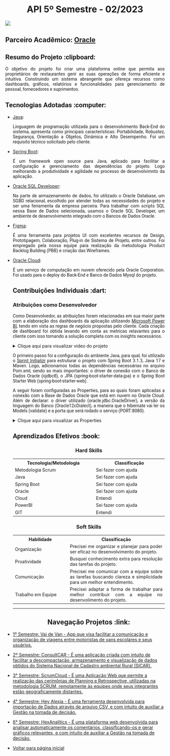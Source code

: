 <html>
<body>
  
  <h1 align="center"> API 5º Semestre - 02/2023</h1>
<a href="https://github.com/GroupHextech/HEXTECH-API5sem"><img src="https://img.shields.io/badge/GitHub-Repositório Projeto-181717?style=for-the-badge&logo=github"></a>

  <h2> Parceiro Acadêmico: <a href="https://www.oracle.com/br/index.html">Oracle</a></h2>
  
  <h2 style="font-family:roboto;"> Resumo do Projeto :clipboard:</h2>
  
  <p align="justify" style="font-family:roboto;"> O objetivo do projeto foi criar uma plataforma online que permita aos proprietários de restaurantes gerir as suas operações de forma eficiente e intuitiva. Construindo um sistema abrangente que ofereça recursos como dashboards, gráficos, relatórios e funcionalidades para gerenciamento de pessoal, fornecedores e suprimentos.</p>
  
  <h2 style="font-family:roboto;"> Tecnologias Adotadas :computer:</h2>
   
  <ul>
  <li><a href="https://www.java.com/pt_BR/">Java</a>:
    <p align="justify" style="font-family:roboto;"> Linguagem de programação utilizada para o desenvolvimento Back-End do sistema, apresenta como principais características: Portabilidade, Robustez, Segurança, Orientação a Objetos, Dinâmica e Alto Desempenho. Foi um requisito técnico solicitado pelo cliente.</p></li>
    
  <li><a href="https://spring.io/">Spring Boot</a>:
    <p align="justify" style="font-family:roboto;"> É um framework open source para Java, aplicado para facilitar a configuração e gerenciamento das dependências do projeto. Logo melhorando a produtividade e agilidade no processo de desenvolvimnto da aplicação.</p></li>  
  
  
  <li><a href="https://www.oracle.com/tools/downloads/sqldev-downloads.html">Oracle SQL Developer</a>:
  <p align="justify" style="font-family:roboto;"> Na parte de armazenamento de dados, foi utilizado o Oracle Database, um SGBD relacional, escolhido por atender todas as necessidades do projeto e ser uma ferramenta da empresa parceira. Para trabalhar com scripts SQL nessa Base de Dados selecionada, usamos o Oracle SQL Developer, um ambiente de desenvolvimento integrado com o Bancos de Dados Oracle.</p></li>
        
  <li><a href="https://www.figma.com/">Figma</a>:
  <p align="justify" style="font-family:roboto;"> É uma ferramenta para projetos UI com excelentes recursos de Design, Prototipagem, Colaboração, Plug-in de Sistema de Projeto, entre outros. Foi empregado pela nossa equipe para realização da metodologia Product Backlog Building (PBB) e criação das Wireframes.</p></li>          
  
  <li><a href="https://www.oracle.com/br/cloud/">Oracle Cloud</a>:
   <p align="justify" style="font-family:roboto;"> É um serviço de computação em nuvem oferecido pela Oracle Corporation. Foi usado para o deploy do Back-End e Banco de Dados Mysql do projeto.</p></li>
       
  
  
  <h2 style="font-family:roboto;"> Contribuições Individuais :dart:</h2>
  
  <h3> Atribuições como Desenvolvedor</h3>
  <p align="justify" style="font-family:roboto;"> Como Desenvolvedor, as atribuições foram relacionadas em sua maior parte com a elaboração dos dashboards da aplicação utilizando <a href="https://powerbi.microsoft.com/pt-br/desktop/"> Microsoft Power BI</a>, tendo em vista as regras de negócio propostas pelo cliente. Cada criação de dashboard foi obtida levando em conta as metricas relavantes para o cliente com isso tornando a solução completa com os insights necessários.</p>
  <details>
  <summary>Clique aqui para visualizar video do projeto</summary>
  <br>
      <img src="https://github.com/Valdineynascimento/Portfolio/blob/main/images/ProjectOperationSprint4.gif" width=""/>
  </details>
  
  <p align="justify" style="font-family:roboto;"> O primeiro passo foi a configuração do ambiente Java, para qual, foi utilizado o <a href="https://start.spring.io/">Sprint Initializr</a> para estruturar o projeto com Spring Boot 3.1.3, Java 17 e Maven. Logo, adicionamos todas as dependências necessárias no arquivo Pom.xml, sendo as mais importantes: o driver de conexão com o Banco de Dados Oracle (ojdbc8), o JPA (spring-boot-starter-data-jpa) e o Spring Boot Starter Web (spring-boot-starter-web).</p>
     
  <p align="justify" style="font-family:roboto;"> A seguir foram configuradas as Properties, para as quais foram aplicadas a conexão com a Base de Dados Oracle que está em
  nuvem no Oracle Cloud. Além de declarar: o driver utilizado (oracle.jdbc.OracleDriver), a versão da linguagem do Banco (Oracle12cDialect), a maneira que o hibernate vai ler os Models (validate) e a porta que será rodado o serviço (PORT:8080).</p>
  <details>
  <summary>Clique aqui para visualizar as Properties</summary>
  <br>
   <img style="border-radius: 50%;" src="https://github.com/Valdineynascimento/Portfolio/blob/main/images/configuracaoDependenciasAPI5-1.png" width="800px;" alt=""/>
   <img style="border-radius: 50%;" src="https://github.com/Valdineynascimento/Portfolio/blob/main/images/configuracaoDependenciasAPI5-2.png" width="800px;" alt=""/>
  </details>   
   
   
  <h2 style="font-family:roboto;"> Aprendizados Efetivos :book:</h2>   
  
  <h3 align="center"> Hard Skills </h3>
  <table align="center">
    <tr>
      <th width="300px">Tecnologia/Metodologia</th>
      <th width="300px">Classificação</th>
    </tr>
    <tr>
      <td>Metodologia Scrum</td>
      <td>Sei fazer com ajuda</td>
    </tr>
    <tr>
      <td>Java</td>
      <td>Sei fazer com ajuda</td>
    </tr>
    <tr>
      <td>Spring Boot</td>
      <td>Sei fazer com ajuda</td>
    </tr>
    <tr>
      <td>Oracle</td>
      <td>Sei fazer com ajuda</td>
    </tr>
    <tr>
      <td>Cloud</td>
      <td>Entendi</td>
    </tr>
    <tr>
      <td>PowerBI</td>
      <td>Sei fazer com ajuda</td>
    </tr>
    <tr>
      <td>GIT</td>
      <td>Entendi</td>
    </tr>
  </table>
  
 <h3 align="center">Soft Skills</h3>
  <table align="center">
    <tr>
      <th width="200px">Habilidade</th>
      <th width="400px">Classificação</th>
    </tr>
    <tr>
      <td>Organização</td>
      <td align="justify">Precisei me organizar e planejar para poder ser eficaz no desenvolvimento do projeto.</td>
    </tr>
    <tr>
      <td>Proatividade</td>
      <td align="justify">Busquei conhecimento extra para resolução das tarefas do projeto.</td>
    </tr>
    <tr>
      <td>Comunicação</td>
      <td align="justify">Precisei me comunicar com a equipe sobre as tarefas buscando clareza e simplicidade para um melhor entendimento.</td>
    </tr>
    <tr>
      <td>Trabalho em Equipe</td>
      <td align="justify">Precisei adaptar a forma de trabalhar para melhor contribuir com a equipe no desenvolimento do projeto.</td>
    </tr>
  </table>
  
---

 <h2 align="center"> Navegação Projetos :link:</h2>
 
   <p align="justify" style="font-family:roboto;"><li><a href="https://github.com/Valdineynascimento/Portfolio/blob/main/API_1.md"> 1º Semestre: Vai de Van - App que visa facilitar a comunicação e organização de viagens entre motoristas de vans escolares e seus usuários.</a></li></p>
   <p align="justify" style="font-family:roboto;"><li><a href="https://github.com/Valdineynascimento/Portfolio/blob/main/API_2.md"> 2º Semestre: ConsultCAR - É uma aplicação criada com intuito de facilitar a descompactação, armazenamento e visualização de dados obtidos do Sistema Nacional de Cadastro ambiental Rural (SICAR).</a></li></p>
   <p align="justify" style="font-family:roboto;"><li><a href="https://github.com/Valdineynascimento/Portfolio/blob/main/API_3.md"> 3° Semestre: ScrumCloud - É uma Aplicação Web que permite a realização das cerimônias de Planning e Retrospective, utilizadas na metodologia SCRUM, remotamente às equipes onde seus integrantes estão geograficamente distantes.</a></li></p>
   <p align="justify" style="font-family:roboto;"><li><a href="https://github.com/Valdineynascimento/Portfolio/blob/main/API_4.md"> 4° Semestre: Hey Alexia - É uma ferramenta desenvolvida para importação de Dados através de arquivo CSV, e com intuito de auxiliar a Gestão na tomada de decisão.</a></li></p>
   <p align="justify" style="font-family:roboto;"><li><a href="https://github.com/Valdineynascimento/Portfolio/blob/main/API_6.md"> 6° Semestre: HexAnalitics - É uma plataforma web desenvolvida para analisar automaticamente os comentários, classificando-os e gerar gráficos relevantes, e com intuito de auxiliar a Gestão na tomada de decisão.</a></li></p>
   <p align="justify" style="font-family:roboto;"><li><a href="https://github.com/Valdineynascimento/Portfolio/blob/main/README.md"> Voltar para página inicial</a></li></p>


</body>
</html>
